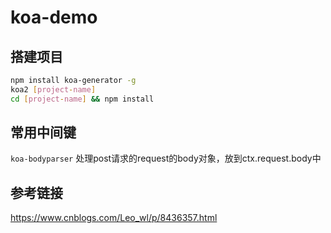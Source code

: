 # koa-demo

## 搭建项目

```bash
npm install koa-generator -g
koa2 [project-name]
cd [project-name] && npm install
```

## 常用中间键

`koa-bodyparser` 处理post请求的request的body对象，放到ctx.request.body中

## 参考链接

https://www.cnblogs.com/Leo_wl/p/8436357.html